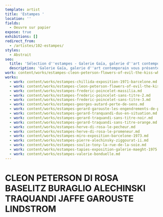 ```yaml
---
template: artist
title: 'Estampes '
location: ''
fields:
  - Oeuvre sur papier
expose: true
exhibitions: []
redirect_from:
  - /artistes/102-estampes/
styles:
  - Abstrait
seo:
  title: 'Sélection d''estampes - Galerie Gaïa, galerie d''art contemporain'
  description: 'Galerie Gaïa, galerie d''art contemporain vous présente une sélection d''estampes à découvrir, réserver et commander en ligne ou à la galerie d''art à Nantes.'
work: content/works/estampes-cleon-peterson-flowers-of-evil-the-kiss-white.md
works:
  - work: content/works/estampes-chillida-exposition-1971-barcelone.md
  - work: content/works/estampes-cleon-peterson-flowers-of-evil-the-kiss-white.md
  - work: content/works/estampes-frederic-poincelet-massilia.md
  - work: content/works/estampes-frederic-poincelet-sans-titre-2.md
  - work: content/works/estampes-frederic-poincelet-sans-titre-3.md
  - work: content/works/estampes-georges-autard-perte-de-sens.md
  - work: content/works/estampes-gerard-garouste-les-engendrements-de-pentagruel.md
  - work: content/works/estampes-gerard-tranquandi-duo-en-situation.md
  - work: content/works/estampes-gerard-traquandi-sans-titre-noir.md
  - work: content/works/estampes-gerard-traquandi-sans-titre-orange.md
  - work: content/works/estampes-herve-di-rosa-le-pecheur.md
  - work: content/works/estampes-herve-di-rosa-le-promeneur.md
  - work: content/works/estampes-miro-exposition-barcelone-1973.md
  - work: content/works/estampes-pierre-alechinsky-ziggourat-ii.md
  - work: content/works/estampes-soulie-tony-la-rue-de-la-soie.md
  - work: content/works/estampes-tapies-exposition-galerie-maeght-1975.md
  - work: content/works/estampes-valerie-bonduelle.md
---
```

# CLEON PETERSON DI ROSA BASELITZ BURAGLIO ALECHINSKI TRAQUANDI JAFFE GAROUSTE LINDSTROM

